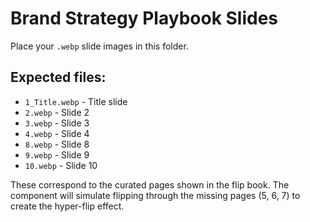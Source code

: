# Brand Strategy Playbook Slides

Place your `.webp` slide images in this folder.

## Expected files:
- `1_Title.webp` - Title slide
- `2.webp` - Slide 2
- `3.webp` - Slide 3
- `4.webp` - Slide 4
- `8.webp` - Slide 8
- `9.webp` - Slide 9
- `10.webp` - Slide 10

These correspond to the curated pages shown in the flip book. The component will simulate flipping through the missing pages (5, 6, 7) to create the hyper-flip effect.


